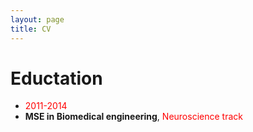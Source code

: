 ```yaml
---
layout: page
title: CV
---
```


# Eductation
- <span style="color:red">2011-2014</span>
-  **MSE in Biomedical engineering**, <span style="color:red">Neuroscience track</span>
